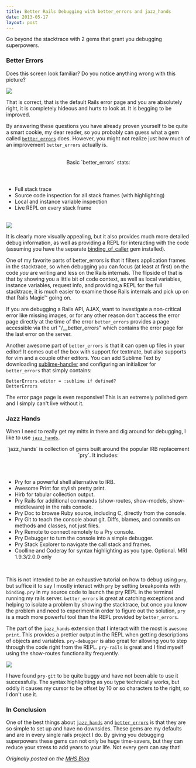 ```yaml
---
title: Better Rails Debugging with better_errors and jazz_hands
date: 2013-05-17
layout: post
---
```

Go beyond the stacktrace with 2 gems that grant you debugging superpowers.

### Better Errors

Does this screen look familiar? Do you notice anything wrong with this picture?

<img src="/images/default_error.png">

That is correct, that is the default Rails error page and you are absolutely right, it is completely hideous and hurts to look at. It is begging to be improved.

By answering these questions you have already proven yourself to be quite a smart cookie, my dear reader, so you probably can guess what a gem called <a href="https://github.com/charliesome/better_errors">`better_errors`</a> does. However, you might not realize just how much of an improvement `better_errors` actually is.

<br>
<aside>
<header>Basic `better_errors` stats:</header>
<ul>
<li>Full stack trace</li>
<li>Source code inspection for all stack frames (with highlighting)</li>
<li>Local and instance variable inspection</li>
<li>Live REPL on every stack frame</li>
</ul>
</aside>
<br>

<img src="/images/better_errors.png">

It is clearly more visually appealing, but it also provides much more detailed debug information, as well as providing a REPL for interacting with the code (assuming you have the separate <a href="https://github.com/banister/binding_of_caller">binding_of_caller</a> gem installed).

One of my favorite parts of better_errors is that it filters application frames in the stacktrace, so when debugging you can focus (at least at first) on the code *you* are writing and less on the Rails internals. The flipside of that is that by showing you a little bit of code context, as well as local variables, instance variables, request info, and providing a REPL for the full stacktrace, it is much easier to examine those Rails internals and pick up on that Rails Magic™ going on.

If you are debugging a Rails API, AJAX, want to investigate a non-critical error like missing images, or for any other reason don't access the error page directly at the time of the error `better_errors` provides a page accessible via the url "/__better_errors" which contains the error page for the last error on the server.

Another awesome part of `better_errors` is that it can open up files in your editor! It comes out of the box with support for textmate, but also supports for vim and a couple other editors. You can add Sublime Text by downloading <a href="https://github.com/asuth/subl-handler">sublime-handler</a> and configuring an initializer for `better_errors` that simply contains:

<code>BetterErrors.editor = :sublime if defined? BetterErrors</code>

The error page page is even responsive! This is an extremely polished gem and I simply can't live without it.

### Jazz Hands

When I need to really get my mitts in there and dig around for debugging, I like to use <a href="https://github.com/nixme/jazz_hands">`jazz_hands`</a>.

<aside>
<header>`jazz_hands` is collection of gems built around the popular IRB replacement `pry`. It includes:</header>
<ul>
<li>Pry for a powerful shell alternative to IRB.</li>
<li>Awesome Print for stylish pretty print.</li>
<li>Hirb for tabular collection output.</li>
<li>Pry Rails for additional commands (show-routes, show-models, show-middleware) in the rails console.</li>
<li>Pry Doc to browse Ruby source, including C, directly from the console.</li>
<li>Pry Git to teach the console about git. Diffs, blames, and commits on methods and classes, not just files.</li>
<li>Pry Remote to connect remotely to a Pry console.</li>
<li>Pry Debugger to turn the console into a simple debugger.</li>
<li>Pry Stack Explorer to navigate the call stack and frames.</li>
<li>Coolline and Coderay for syntax highlighting as you type. Optional. MRI 1.9.3/2.0.0 only</li>
</ul>
</aside>
<br>

This is not intended to be an exhaustive tutorial on how to debug using `pry`, but suffice it to say I mostly interact with `pry` by setting breakpoints with `binding.pry` in my source code to launch the pry REPL in the terminal running my rails server. `better_errors` is great at catching exceptions and helping to isolate a problem by showing the stacktrace, but once you know the problem and need to experiment in order to figure out the solution, `pry` is a much more powerful tool than the REPL provided by `better_errors`.

The part of the `jazz_hands` extension that I interact with the most is `awesome print`. This provides a prettier output in the REPL when getting descriptions of objects and variables. `pry-debugger` is also great for allowing you to step through the code right from the REPL. `pry-rails` is great and I find myself using the show-routes functionality frequently.

<img src="/images/jazz_hands.png">

I have found `pry-git` to be quite buggy and have not been able to use it successfully. The syntax highlighting as you type technically works, but oddly it causes my cursor to be offset by 10 or so characters to the right, so I don't use it.

### In Conclusion

One of the best things about <a href="https://github.com/nixme/jazz_hands">`jazz_hands`</a> and <a href="https://github.com/charliesome/better_errors">`better_errors`</a> is that they are so simple to set up and have no downsides. These gems are my defaults and are in every single rails project I do. By giving you debugging superpowers these gems can not only be huge time-savers, but they can reduce your stress to add years to your life. Not every gem can say that!

<em>Originally posted on the <a href="http://www.mutuallyhuman.com/blog/2013/05/17/better-rails-debugging-with-better_errors-and-jazz_hands/">MHS Blog</a></em>
